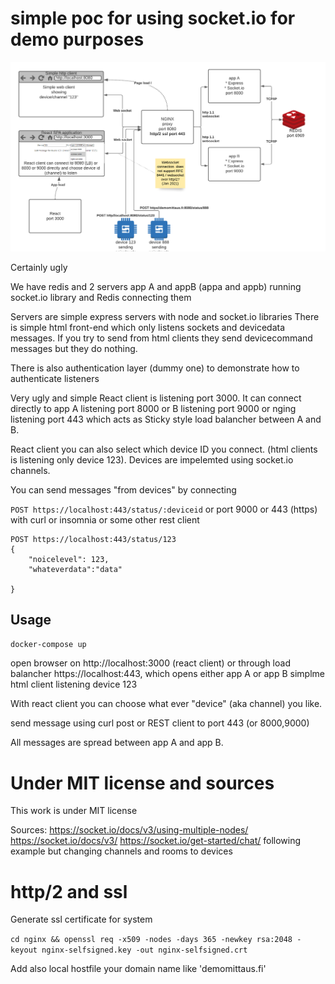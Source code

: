 # simple poc for using socket.io for  demo purposes

![Overall picture](demomittaus.png)

Certainly ugly

We have redis and 2 servers app A and appB (appa and appb) running socket.io library and
Redis connecting them

Servers are simple express servers with node and socket.io libraries
There is simple html front-end which only listens sockets and devicedata messages.
If you try to send from  html clients they send devicecommand messages but they do nothing.

There is also authentication layer (dummy one) to demonstrate how to authenticate listeners

Very  ugly and simple React client is listening port 3000. It can connect directly to app A listening port 8000 or B listening port 9000 or nging listening port 443 which acts as Sticky style load balancher between A and B. 

React client you can also select which device ID you connect.  (html clients is listening only device 123).  Devices are impelemted using socket.io channels.

You can send messages "from devices" by connecting

`POST https://localhost:443/status/:deviceid`  or port 9000 or 443 (https)
with curl or insomnia or some other rest client

```
POST https://localhost:443/status/123
{
    "noicelevel": 123,
    "whateverdata":"data"

}
```

## Usage

`docker-compose up`

open browser on http://localhost:3000 (react client) or through load balancher https://localhost:443, which opens either app A or app B simplme html client listening device 123 

With react client you can choose what ever "device" (aka channel) you like.

send message using curl post or REST client to port 443 (or 8000,9000)

All messages are spread between app A and app B.


# Under MIT license and sources

This work is under MIT license

Sources:
https://socket.io/docs/v3/using-multiple-nodes/
https://socket.io/docs/v3/
https://socket.io/get-started/chat/ following example but changing channels and rooms to
devices 

# http/2 and ssl

Generate ssl certificate for system

`cd nginx && openssl req -x509 -nodes -days 365 -newkey rsa:2048 -keyout nginx-selfsigned.key -out nginx-selfsigned.crt`

Add also local hostfile your domain name like 'demomittaus.fi'
